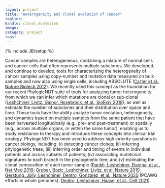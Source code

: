 ```yaml
---
layout: project
title: "Heterogeneity and clonal evolution of cancer"
tagline:
handle: clonal_evolution
image: 
category: project
tags:
---
```

{% include JB/setup %}

Cancer samples are heterogeneous, containing a mixture of normal cells and cancer cells that often represents multiple subclones. We developed, and continue to develop, tools for characterizing the heterogeneity of cancer samples using copy-number and mutation data measured on bulk samples and now also using single cells, including ABSOLUTE ([Carter et al., Nature Biotech 2012]). We recently used this concept as the foundation for our recent PhylogicNDT suite of tools for analyzing tumor heterogeneity from which we can infer which mutations are clonal or sub-clonal ([Leshchiner, Livitz, Gainor, Rosebrock, et al., bioRxiv 2019]), as well as estimate the number of subclones and their distribution over space and time. These tools have the ability analyze tumor evolution, heterogeneity, and dynamics based on multiple samples from the same patient that have been harvested longitudinally (e.g., pre- and post-treatment) or spatially (e.g., across multiple organs, or within the same tumor), enabling us to study resistance to therapy and introduce these concepts into clinical trial strategy. PhylogicNDT has been used to address high-priority questions in cancer biology, including: (i) detecting cancer clones; (ii) inferring phylogenetic trees; (iii) inferring order and timing of events in individual patients and across subsets of patients; (iv) associating mutational signatures to each branch in the phylogenetic tree; and (v) estimating the clonal composition of each tumor sample ([Parikh, Leshchiner, Elagina, et al., Nat Med 2019]; [Gruber, Bozic, Leshchiner, Livitz, et al. Nature 2019]; [Gerstung, Jolly, Leshchiner, Dentro, Gonzalez, et al., Nature 2020] (PCAWG efforts in whole genomes); [Dentro, Leshchiner, Haase, et al., Cell 2021]).

[Carter et al., Nature Biotech 2012]: /papers/paper/absolute
[Leshchiner, Livitz, Gainor, Rosebrock, et al., bioRxiv 2019]: /papers/paper/tumour-initiation-progression
[Parikh, Leshchiner, Elagina, et al., Nat Med 2019]: /papers/paper/liquid-biopsies-gi-cancers
[Gruber, Bozic, Leshchiner, Livitz, et al. Nature 2019]: /papers/paper/cll-growth-dynamics
[Gerstung, Jolly, Leshchiner, Dentro, Gonzalez, et al., Nature 2020]: /papers/paper/pcawg-evol-history
[Dentro, Leshchiner, Haase, et al., Cell 2021]: /papers/paper/pcawg-heterogeneity
